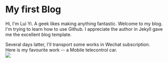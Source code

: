 My first Blog
==
Hi, I'm Lui Yi. A geek likes making anything fantastic. Welcome to my blog. I'm trying to learn how to use Github.
I appreciate the author in Jekyll gave me the excellent blog template.<br>

Several days latter, I'll transport some works in Wechat subscription.<br>
Here is my favourite work -- a Mobile telecontrol car.<br>
![](https://github.com/lfjd05/Lui-Yi-Pages/tree/gh-pages/imges/car.png)
